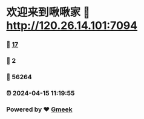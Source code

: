 # 欢迎来到啾啾家 :link: http://120.26.14.101:7094 
### :page_facing_up: [17](http://120.26.14.101:7094/tag.html) 
### :speech_balloon: 2 
### :hibiscus: 56264 
### :alarm_clock: 2024-04-15 11:19:55 
### Powered by :heart: [Gmeek](https://github.com/Meekdai/Gmeek)
